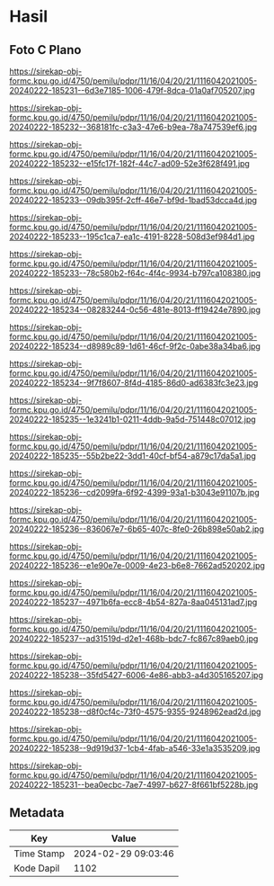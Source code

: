 # Hasil

## Foto C Plano

https://sirekap-obj-formc.kpu.go.id/4750/pemilu/pdpr/11/16/04/20/21/1116042021005-20240222-185231--6d3e7185-1006-479f-8dca-01a0af705207.jpg

https://sirekap-obj-formc.kpu.go.id/4750/pemilu/pdpr/11/16/04/20/21/1116042021005-20240222-185232--368181fc-c3a3-47e6-b9ea-78a747539ef6.jpg

https://sirekap-obj-formc.kpu.go.id/4750/pemilu/pdpr/11/16/04/20/21/1116042021005-20240222-185232--e15fc17f-182f-44c7-ad09-52e3f628f491.jpg

https://sirekap-obj-formc.kpu.go.id/4750/pemilu/pdpr/11/16/04/20/21/1116042021005-20240222-185233--09db395f-2cff-46e7-bf9d-1bad53dcca4d.jpg

https://sirekap-obj-formc.kpu.go.id/4750/pemilu/pdpr/11/16/04/20/21/1116042021005-20240222-185233--195c1ca7-ea1c-4191-8228-508d3ef984d1.jpg

https://sirekap-obj-formc.kpu.go.id/4750/pemilu/pdpr/11/16/04/20/21/1116042021005-20240222-185233--78c580b2-f64c-4f4c-9934-b797ca108380.jpg

https://sirekap-obj-formc.kpu.go.id/4750/pemilu/pdpr/11/16/04/20/21/1116042021005-20240222-185234--08283244-0c56-481e-8013-ff19424e7890.jpg

https://sirekap-obj-formc.kpu.go.id/4750/pemilu/pdpr/11/16/04/20/21/1116042021005-20240222-185234--d8989c89-1d61-46cf-9f2c-0abe38a34ba6.jpg

https://sirekap-obj-formc.kpu.go.id/4750/pemilu/pdpr/11/16/04/20/21/1116042021005-20240222-185234--9f7f8607-8f4d-4185-86d0-ad6383fc3e23.jpg

https://sirekap-obj-formc.kpu.go.id/4750/pemilu/pdpr/11/16/04/20/21/1116042021005-20240222-185235--1e3241b1-0211-4ddb-9a5d-751448c07012.jpg

https://sirekap-obj-formc.kpu.go.id/4750/pemilu/pdpr/11/16/04/20/21/1116042021005-20240222-185235--55b2be22-3dd1-40cf-bf54-a879c17da5a1.jpg

https://sirekap-obj-formc.kpu.go.id/4750/pemilu/pdpr/11/16/04/20/21/1116042021005-20240222-185236--cd2099fa-6f92-4399-93a1-b3043e91107b.jpg

https://sirekap-obj-formc.kpu.go.id/4750/pemilu/pdpr/11/16/04/20/21/1116042021005-20240222-185236--836067e7-6b65-407c-8fe0-26b898e50ab2.jpg

https://sirekap-obj-formc.kpu.go.id/4750/pemilu/pdpr/11/16/04/20/21/1116042021005-20240222-185236--e1e90e7e-0009-4e23-b6e8-7662ad520202.jpg

https://sirekap-obj-formc.kpu.go.id/4750/pemilu/pdpr/11/16/04/20/21/1116042021005-20240222-185237--4971b6fa-ecc8-4b54-827a-8aa045131ad7.jpg

https://sirekap-obj-formc.kpu.go.id/4750/pemilu/pdpr/11/16/04/20/21/1116042021005-20240222-185237--ad31519d-d2e1-468b-bdc7-fc867c89aeb0.jpg

https://sirekap-obj-formc.kpu.go.id/4750/pemilu/pdpr/11/16/04/20/21/1116042021005-20240222-185238--35fd5427-6006-4e86-abb3-a4d305165207.jpg

https://sirekap-obj-formc.kpu.go.id/4750/pemilu/pdpr/11/16/04/20/21/1116042021005-20240222-185238--d8f0cf4c-73f0-4575-9355-9248962ead2d.jpg

https://sirekap-obj-formc.kpu.go.id/4750/pemilu/pdpr/11/16/04/20/21/1116042021005-20240222-185238--9d919d37-1cb4-4fab-a546-33e1a3535209.jpg

https://sirekap-obj-formc.kpu.go.id/4750/pemilu/pdpr/11/16/04/20/21/1116042021005-20240222-185231--bea0ecbc-7ae7-4997-b627-8f661bf5228b.jpg


## Metadata

| Key        | Value               |
| ---------- | ------------------- |
| Time Stamp | 2024-02-29 09:03:46 |
| Kode Dapil | 1102                |



